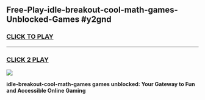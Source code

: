 
## Free-Play-idle-breakout-cool-math-games-Unblocked-Games #y2gnd
<h3>
<a href="https://news.freeplayer.one?title=idle-breakout-cool-math-games&ref=8M">CLICK TO PLAY</a></h3>
<hr>

<h3>
<a href="https://news.freeplayer.one?title=idle-breakout-cool-math-games&ref=8M">CLICK 2 PLAY</a>
  
</h3>

<a href="https://news.freeplayer.one?title=idle-breakout-cool-math-games&ref=8M"><img src="https://clearcache.store/games.png"></a>


**idle-breakout-cool-math-games games unblocked: Your Gateway to Fun and Accessible Online Gaming**
